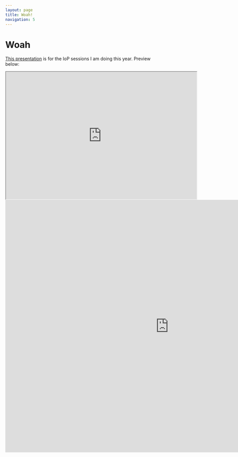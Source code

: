 ```yaml
---
layout: page
title: Woah!
navigation: 5
---
```


# Woah

[This presentation](http://jrowing.com/iop/otherthings/woah#/) is for the IoP sessions I am doing this year. Preview below:

<iframe width="600" height="400" marginheight="0" marginwidth="0" src="http://jrowing.com/iop/otherthings/woah#/">
  <p>Your browser does not support iframes.</p>
</iframe>


<iframe src="https://adexecollacuk-my.sharepoint.com/personal/joerowing_exe-coll_ac_uk/_layouts/15/Doc.aspx?sourcedoc={bc062536-0908-41ad-a38a-be2a134a3390}&amp;action=embedview&amp;wdAr=1.3333333333333333" width="1026px" height="793px" frameborder="0">This is an embedded <a target="_blank" href="https://office.com">Microsoft Office</a> presentation, powered by <a target="_blank" href="https://office.com/webapps">Office Online</a>.</iframe>
